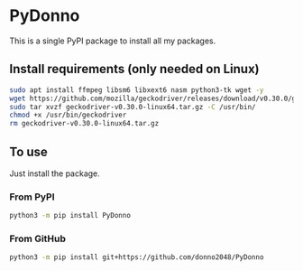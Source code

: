 # PyDonno

This is a single PyPI package to install all my packages.

## Install requirements (only needed on Linux)

```sh
sudo apt install ffmpeg libsm6 libxext6 nasm python3-tk wget -y
wget https://github.com/mozilla/geckodriver/releases/download/v0.30.0/geckodriver-v0.30.0-linux64.tar.gz # for yt2mp4
sudo tar xvzf geckodriver-v0.30.0-linux64.tar.gz -C /usr/bin/
chmod +x /usr/bin/geckodriver
rm geckodriver-v0.30.0-linux64.tar.gz
```

## To use

Just install the package.

### From PyPI

```sh
python3 -m pip install PyDonno
```

### From GitHub

```sh
python3 -m pip install git+https://github.com/donno2048/PyDonno
```
